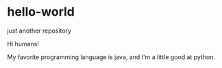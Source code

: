 # hello-world
just another repository

Hi humans!

My favorite programming language is java, and I'm a little good at python.
